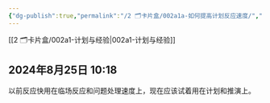 ```yaml
---
{"dg-publish":true,"permalink":"/2 🗂️卡片盒/002a1a-如何提高计划反应速度/","noteIcon":"1","created":"2024-08-25T10:18:00","updated":"2024-10-04T09:12"}
---
```



[[2 🗂️卡片盒/002a1-计划与经验\|002a1-计划与经验]]

## 2024年8月25日 10:18

以前反应快用在临场反应和问题处理速度上，现在应该试着用在计划和推演上。